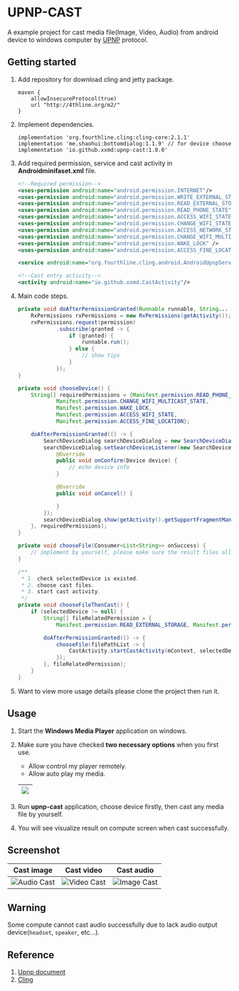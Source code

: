 # UPNP-CAST

A example project for cast media file(Image, Video, Audio) from android device to windows computer by [UPNP](https://openconnectivity.org/upnp-specs/UPnP-arch-DeviceArchitecture-v2.0-20200417.pdf) protocol.

## Getting started

1. Add repository for download cling and jetty package.

   ```
   maven {
       allowInsecureProtocol(true)
       url "http://4thline.org/m2/"
   }
   ```

2. Implement dependencies.

   ```
   implementation 'org.fourthline.cling:cling-core:2.1.1'
   implementation 'me.shaohui:bottomdialog:1.1.9' // for device choose
   implementation 'io.github.xxmd:upnp-cast:1.0.0'
   ```

3. Add required permission, service and cast activity in **Androidminifaset.xml** file.

   ```xml
   <!--Required permission-->
   <uses-permission android:name="android.permission.INTERNET"/>
   <uses-permission android:name="android.permission.WRITE_EXTERNAL_STORAGE" />
   <uses-permission android:name="android.permission.READ_EXTERNAL_STORAGE" />
   <uses-permission android:name="android.permission.READ_PHONE_STATE" />
   <uses-permission android:name="android.permission.ACCESS_WIFI_STATE" />
   <uses-permission android:name="android.permission.CHANGE_WIFI_STATE" />
   <uses-permission android:name="android.permission.ACCESS_NETWORK_STATE" />
   <uses-permission android:name="android.permission.CHANGE_WIFI_MULTICAST_STATE" />
   <uses-permission android:name="android.permission.WAKE_LOCK" />
   <uses-permission android:name="android.permission.ACCESS_FINE_LOCATION" />
   
   <service android:name="org.fourthline.cling.android.AndroidUpnpServiceImpl"/>
   
   <!--Cast entry activity-->
   <activity android:name="io.github.xxmd.CastActivity"/>
   ```

4. Main code steps.

   ```java
   private void doAfterPermissionGranted(Runnable runnable, String... permission) {
       RxPermissions rxPermissions = new RxPermissions(getActivity());
       rxPermissions.request(permission)
               .subscribe(granted -> {
                   if (granted) {
                       runnable.run();
                   } else {
                       // show tips
                   }
               });
   }
   
   private void chooseDevice() {
       String[] requiredPermissions = {Manifest.permission.READ_PHONE_STATE,
               Manifest.permission.CHANGE_WIFI_MULTICAST_STATE,
               Manifest.permission.WAKE_LOCK,
               Manifest.permission.ACCESS_WIFI_STATE,
               Manifest.permission.ACCESS_FINE_LOCATION};
   
       doAfterPermissionGranted(() -> {
           SearchDeviceDialog searchDeviceDialog = new SearchDeviceDialog(selectedDevice);
           searchDeviceDialog.setSearchDeviceListener(new SearchDeviceDialog.SearchDeviceListener() {
               @Override
               public void onConfirm(Device device) {
                   // echo device info
               }
   
               @Override
               public void onCancel() {
   
               }
           });
           searchDeviceDialog.show(getActivity().getSupportFragmentManager());
       }, requiredPermissions);
   }
   
   private void chooseFile(Consumer<List<String>> onSuccess) {
       // implement by yourself, please make sure the result files all have same type(all image or all video or all audio).
   }
   
   /**
    * 1. check selectedDevice is existed.
    * 2. choose cast files.
    * 3. start cast activity.
    */
   private void chooseFileThenCast() {
       if (selectedDevice != null) {
           String[] fileRelatedPermission = {
               Manifest.permission.READ_EXTERNAL_STORAGE, Manifest.permission.WRITE_EXTERNAL_STORAGE};
   
           doAfterPermissionGranted(() -> {
               chooseFile(filePathList -> {
                   CastActivity.startCastActivity(mContext, selectedDevice, filePathList);
               });
           }, fileRelatedPermission);
       }
   }
   ```

5. Want to view more usage details please clone the project then run it.

## Usage

1. Start the **Windows Media Player** application on windows.

2. Make sure you have checked **two necessary options** when you first use.

   	- Allow control my player remotely.
   	- Allow auto play my media.  

   | ![](https://wms-file-bucket.oss-cn-hangzhou.aliyuncs.com/Snipaste_2023-12-12_17-31-50.png) |
   | ------------------------------------------------------------ |

3. Run **upnp-cast** application, choose device firstly, then cast any media file by yourself.

4. You will see visualize result on compute screen when cast successfully.

## Screenshot


|                          Cast image                          |                          Cast video                          |                          Cast audio                          |
| :----------------------------------------------------------: | :----------------------------------------------------------: | :----------------------------------------------------------: |
| ![Audio Cast](https://wms-file-bucket.oss-cn-hangzhou.aliyuncs.com/Screenshot_20231212_183306_io.github.xxmd.jpg) | ![Video Cast](https://wms-file-bucket.oss-cn-hangzhou.aliyuncs.com/Screenshot_20231212_183329_io.github.xxmd.jpg) | ![Image Cast](https://wms-file-bucket.oss-cn-hangzhou.aliyuncs.com/Screenshot_20231212_183339_io.github.xxmd.jpg) |

## Warning

Some compute cannot cast audio successfully due to lack audio output device(`headset`, `speaker`, etc...).

## Reference

1. [Upnp document](https://openconnectivity.org/upnp-specs/UPnP-arch-DeviceArchitecture-v2.0-20200417.pdf)
2. [Cling](https://github.com/4thline/cling)